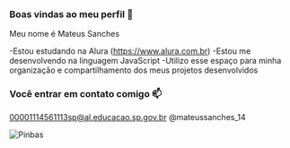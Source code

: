 ### Boas vindas ao meu perfil 💙

Meu nome é Mateus Sanches

-Estou estudando na Alura (https://www.alura.com.br)
-Estou me desenvolvendo na linguagem JavaScript
-Utilizo esse espaço para minha organização e compartilhamento dos meus projetos desenvolvidos

### Você entrar em contato comigo 📫

00001114561113sp@al.educacao.sp.gov.br
@mateussanches_14

![Pinbas](https://github.com/user-attachments/assets/d87c4248-dc65-496c-a1a4-74412ad02bc7)

